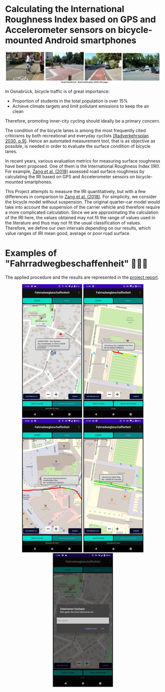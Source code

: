# Calculating the International Roughness Index based on GPS and Accelerometer sensors on bicycle-mounted Android smartphones

![Radfahren in Osnabrück](https://github.com/JanaK-L/AndroidApp_InternationalRoughnessIndex/blob/main/images/RadBanner.png)

In Osnabrück, bicycle traffic is of great importance:
* Proportion of students in the total population is over 15%
* Achieve climate targets and limit pollutant emissions to keep the air clean

Therefore, promoting inner-city cycling should ideally be a primary concern.

The condition of the bicycle lanes is among the most frequently cited criticisms by both recreational and everyday cyclists <a href="https://www.osnabrueck.de/fileadmin/eigene_Dateien/RVP2030_Endbericht_doppelseitig.pdf" target="_blank" rel="noreferrer">[Radverkehrsplan 2030, p.9]</a>.
Hence an automated measurement tool, that is as objective as possible, is needed in order to evaluate the surface condition of bicycle lanes.

In recent years, various evaluation metrics for measuring surface roughness have been proposed. One of them is the International Roughness Index (IRI).
For example, <a href="https://www.mdpi.com/1424-8220/18/3/914" target="_blank" rel="noreferrer">Zang et al. (2018)</a> assessed road surface roughness by calculating the IRI based on GPS and Accelerometer sensors on bicycle-mounted smartphones.

This Project attempts to measure the IRI quantitatively, but with a few differences in comparison to <a href="https://www.mdpi.com/1424-8220/18/3/914" target="_blank" rel="noreferrer">Zang et al. (2018)</a>. For simplicity, we consider the bicycle model without suspension. The original quarter-car model would take into account the suspension of the carrier vehicle and therefore require a more complicated calculation. Since we are approximating the calculation of the IRI here, the values obtained may not fit the range of values used in the literature and thus may not fit the usual classification of values. Therefore, we define our own intervals depending on our results, which value ranges of IRI mean good, average or poor road surface.

# Examples of "Fahrradwegbeschaffenheit" 🚴🚴🚴
The applied procedure and the results are represented in the <a href="https://github.com/JanaK-L/AndroidApp_InternationalRoughnessIndex/blob/main/ProjectReport.pdf" target="_blank" rel="noreferrer">project report</a>.


<p align="center">
  <img src="https://github.com/JanaK-L/AndroidApp_InternationalRoughnessIndex/blob/main/images/index9.jpg" width="195" title="Der Mosasaurier zeigt den über GPS ermittelten Standort des Benutzers an."> 
  <img src="https://github.com/JanaK-L/AndroidApp_InternationalRoughnessIndex/blob/main/images/klasse5.jpg" width="195" title="Die Fahrt auf einem Grünstreifen vor der Bibliothek am Westerberg.">
  <img src="https://github.com/JanaK-L/AndroidApp_InternationalRoughnessIndex/blob/main/images/klasse4.jpg" width="195" title="Eine ziemlich holprige Stadtfahrt.">
  <img src="https://github.com/JanaK-L/AndroidApp_InternationalRoughnessIndex/blob/main/images/glatterWeg2.jpg" width="195" title="Die Fahrt auf einem glatten Weg zwischen der Mensa am Westerberg und dem Gebäude namens der Frosch.">
  <img src="https://github.com/JanaK-L/AndroidApp_InternationalRoughnessIndex/blob/main/images/index4.jpg" width="195" title="Die gefahrene Strecke kann bei Bedarf gespeichert und später erneut geladen werden.">
</p>

<!--
  <img src="https://github.com/JanaK-L/AndroidApp_InternationalRoughnessIndex/blob/main/images/beimRadfahrenEinenHelmMitMosasaurusDraufTragen.png" width="200" title="Beim Radfahren sollte ein Helm mit einem Mosasaurus drauf getragen werden.">
  <img src="https://github.com/JanaK-L/AndroidApp_InternationalRoughnessIndex/blob/main/images/keinVideo.png" width="200" title="An dieser Stelle konnte man einmal ein Video über einen Mosasaurus sehen.">
-->
